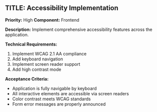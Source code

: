 ## TITLE: Accessibility Implementation
**Priority:** High
**Component:** Frontend

**Description:**
Implement comprehensive accessibility features across the application.

**Technical Requirements:**
1. Implement WCAG 2.1 AA compliance
2. Add keyboard navigation
3. Implement screen reader support
4. Add high contrast mode

**Acceptance Criteria:**
- Application is fully navigable by keyboard
- All interactive elements are accessible via screen readers
- Color contrast meets WCAG standards
- Form error messages are properly announced
